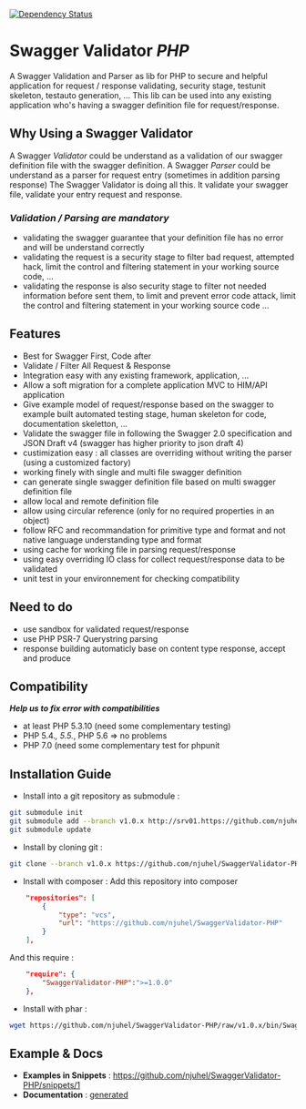 [![Dependency Status](https://gemnasium.com/badges/103bbb652356914f092036025f0d5922.svg)](https://gemnasium.com/af3a2a2213b87f7bbd238a5f1303a2aa)

# **Swagger Validator _PHP_**

A Swagger Validation and Parser as lib for PHP to secure and helpful application for request / response validating, 
security stage, testunit skeleton, testauto generation, ... This lib can be used into any existing application who's 
having a swagger definition file for request/response.

## **Why Using a Swagger Validator**
A Swagger *Validator* could be understand as a validation of our swagger definition file with the swagger definition. 
A Swagger *Parser* could be understand as a parser for request entry (sometimes in addition parsing response)
The Swagger Validator is doing all this. It validate your swagger file, validate your entry request and response.

### _Validation / Parsing are mandatory_
  - validating the swagger guarantee that your definition file has no error and will be understand correctly
  - validating the request is a security stage to filter bad request, attempted hack, limit the control and 
    filtering statement in your working source code, ...
  - validating the response is also security stage to filter not needed information before sent them, to 
    limit and prevent error code attack, limit the control and filtering statement in your working source code
    ...

## **Features**
  - Best for Swagger First, Code after
  - Validate / Filter All Request & Response
  - Integration easy with any existing framework, application, ...
  - Allow a soft migration for a complete application MVC to HIM/API application
  - Give example model of request/response based on the swagger to example built automated testing stage, human skeleton for code, documentation skeletton, ...
  - Validate the swagger file in following the Swagger 2.0 specification and JSON Draft v4 (swagger has higher priority to json draft 4)
  - custimization easy : all classes are overriding without writing the parser (using a customized factory)
  - working finely with single and multi file swagger definition
  - can generate single swagger definition file based on multi swagger definition file
  - allow local and remote definition file
  - allow using circular reference (only for no required properties in an object)
  - follow RFC and recommandation for primitive type and format and not native language understanding type and format
  - using cache for working file in parsing request/response
  - using easy overriding IO class for collect request/response data to be validated
  - unit test in your environnement for checking compatibility

## **Need to do**
  - use sandbox for validated request/response
  - use PHP PSR-7 Querystring parsing
  - response building automaticly base on content type response, accept and produce

## **Compatibility**
  **_Help us to fix error with compatibilities_**
  - at least PHP 5.3.10 (need some complementary testing)
  - PHP 5.4.*, 5.5.*, PHP 5.6 => no problems
  - PHP 7.0 (need some complementary test for phpunit 

  
## **Installation Guide**
- Install into a git repository as submodule : 
```sh
git submodule init
git submodule add --branch v1.0.x http://srv01.https://github.com/njuhel/SwaggerValidator-PHP src/lib/SwaggerValidator
git submodule update
```

- Install by cloning git : 
```sh
git clone --branch v1.0.x https://github.com/njuhel/SwaggerValidator-PHP SwaggerValidator
```

- Install with composer : 
Add this repository into composer
```json
    "repositories": [
        {
            "type": "vcs",
            "url": "https://github.com/njuhel/SwaggerValidator-PHP"
        }
    ],
```
And this require : 
```json
    "require": {
        "SwaggerValidator-PHP":">=1.0.0"
    },
```

- Install with phar : 
```sh
wget https://github.com/njuhel/SwaggerValidator-PHP/raw/v1.0.x/bin/SwaggerValidator.phar 
```

  
## **Example & Docs**
 - **Examples in Snippets** : https://github.com/njuhel/SwaggerValidator-PHP/snippets/1 
 - **Documentation** : [generated](https://github.com/njuhel/SwaggerValidator-PHP/blob/v1.0.x/doc/README.md)


